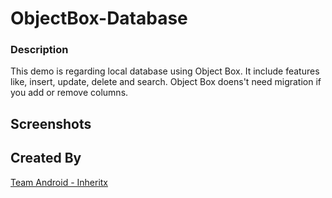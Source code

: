 # ObjectBox-Database

### Description
This demo is regarding local database using Object Box. It include features like, insert, update, delete and search. Object Box doens't need migration if you add or remove columns.

## Screenshots


## Created By

[Team Android - Inheritx](https://github.com/android-inheritx)
